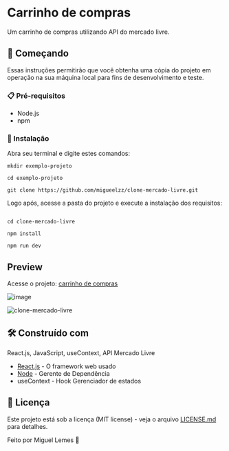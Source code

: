 # Carrinho de compras

Um carrinho de compras utilizando API do mercado livre.

## 🚀 Começando

Essas instruções permitirão que você obtenha uma cópia do projeto em operação na sua máquina local para fins de desenvolvimento e teste.

### 📋 Pré-requisitos

- Node.js
- npm

### 🔧 Instalação
Abra seu terminal e digite estes comandos:
```
mkdir exemplo-projeto

cd exemplo-projeto 

git clone https://github.com/migueelzz/clone-mercado-livre.git

```
Logo após, acesse a pasta do projeto e execute a instalação dos requisitos:
```

cd clone-mercado-livre

npm install

npm run dev

```

## Preview

Acesse o projeto: [carrinho de compras](https://shopping-cart-one-rho.vercel.app/)

![image](https://github.com/migueelzz/clone-mercado-livre/assets/74062845/0299c83d-6907-4f29-80af-75452d6d5fa2)

![clone-mercado-livre](https://github.com/migueelzz/clone-mercado-livre/assets/74062845/d8d3e290-bd4a-4d81-8139-f621d6ec191a)



## 🛠️ Construído com

React.js, JavaScript, useContext, API Mercado Livre

* [React.js](https://pt-br.legacy.reactjs.org/) - O framework web usado
* [Node](https://nodejs.org/pt-br/download) - Gerente de Dependência
* useContext - Hook Gerenciador de estados

## 📄 Licença

Este projeto está sob a licença (MIT license) - veja o arquivo [LICENSE.md](https://github.com/migueelzz/clone-mercado-livre/blob/main/LICENSE) para detalhes.

Feito por Miguel Lemes 🚀
